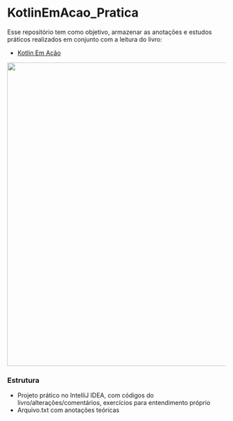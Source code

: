# KotlinEmAcao_Pratica

Esse repositório tem como objetivo, armazenar as anotações e estudos práticos realizados em conjunto com a leitura do livro:

- [Kotlin Em Ação](https://www.amazon.com.br/Kotlin-em-A%C3%A7%C3%A3o-Dmitry-Jemerov/dp/857522610X)

<img src="https://images-na.ssl-images-amazon.com/images/I/51K8opK3MvL._SX357_BO1,204,203,200_.jpg" width="700">

### Estrutura

- Projeto prático no IntelliJ IDEA, com códigos do livro/alterações/comentários, exercícios para entendimento próprio
- Arquivo.txt com anotações teóricas